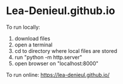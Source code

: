 # Lea-Denieul.github.io

To run locally:
1. download files
2. open a terminal
3. cd to directory where local files are stored
4. run "python -m http.server"
5. open browser on "localhost:8000"

To run online: https://lea-denieul.github.io/
